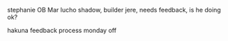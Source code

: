 stephanie OB
Mar
lucho shadow, builder
jere, needs feedback, is he doing ok?

hakuna feedback process
monday off
